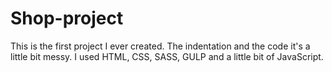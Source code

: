 # Shop-project

This is the first project I ever created. The indentation and the code it's a little bit messy. 
I used HTML, CSS, SASS, GULP and a little bit of JavaScript.
